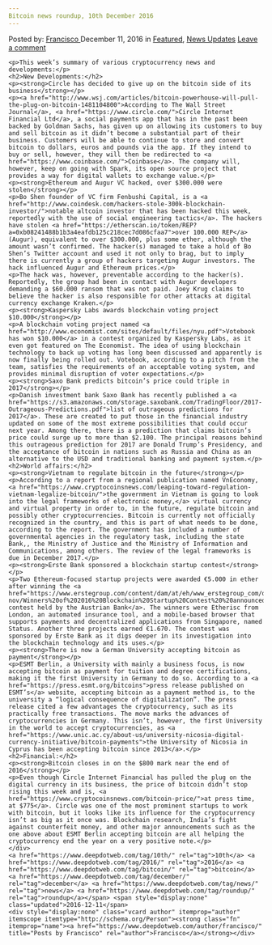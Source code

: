 ```yaml
---
Bitcoin news roundup, 10th December 2016
---
```

<article class="post-listing post-16951 post type-post status-publish format-standard has-post-thumbnail hentry  tag-10th tag-3336 tag-bitcoin tag-december tag-news tag-roundup">
    <div class="post-inner">
        <span>Posted by: <a href="https://www.deepdotweb.com/author/francisco/" title="">Francisco </a></span>
    <span>December 11, 2016</span>
    <span>in <a href="https://www.deepdotweb.com/category/deepdot-news/" rel="category tag">Featured</a>, <a href="https://www.deepdotweb.com/category/news-updates/" rel="category tag">News Updates</a></span>
    <span><a href="https://www.deepdotweb.com/2016/12/11/bitcoin-news-roundup-10th-december-2016/#respond">Leave a comment</a></span>
    </p>
    <div class="clear"></div>
    
    <p>This week’s summary of various cryptocurrency news and developments:</p>
    <h2>New Developments:</h2>
    <p><strong>Circle has decided to give up on the bitcoin side of its business</strong></p>
    <p><a href="http://www.wsj.com/articles/bitcoin-powerhouse-will-pull-the-plug-on-bitcoin-1481104800">According to The Wall Street Journal</a>, <a href="https://www.circle.com/">Circle Internet Financial Ltd</a>, a social payments app that has in the past been backed by Goldman Sachs, has given up on allowing its customers to buy and sell bitcoin as it didn’t become a substantial part of their business. Customers will be able to continue to store and convert bitcoin to dollars, euros and pounds via the app. If they intend to buy or sell, however, they will then be redirected to <a href="https://www.coinbase.com/">Coinbase</a>. The company will, however, keep on going with Spark, its open source project that provides a way for digital wallets to exchange value.</p>
    <p><strong>Ethereum and Augur VC hacked, over $300.000 were stolen</strong></p>
    <p>Bo Shen founder of VC firm Fenbushi Capital, is a <a href="http://www.coindesk.com/hackers-stole-300k-blockchain-investor/">notable altcoin investor that has been hacked this week, reportedly with the use of social engineering tactics</a>. The hackers have stolen <a href="https://etherscan.io/token/REP?a=0xb08241488b1b3a4eafdb125c218cec7d086cfaa7">over 100.000 REP</a> (Augur), equivalent to over $300.000, plus some ether, although the amount wasn’t confirmed. The hacker(s) managed to take a hold of Bo Shen’s Twitter account and used it not only to brag, but to imply there is currently a group of hackers targeting Augur investors. The hack influenced Augur and Ethereum prices.</p>
    <p>The hack was, however, preventable according to the hacker(s). Reportedly, the group had been in contact with Augur developers demanding a $60.000 ransom that was not paid. Joey Krug claims to believe the hacker is also responsible for other attacks at digital currency exchange Kraken.</p>
    <p><strong>Kaspersky Labs awards blockchain voting project $10.000</strong></p>
    <p>A blockchain voting project named <a href="http://www.economist.com/sites/default/files/nyu.pdf">Votebook has won $10.000</a> in a contest organized by Kaspersky Labs, as it even got featured on The Economist. The idea of using blockchain technology to back up voting has long been discussed and apparently is now finally being rolled out. Votebook, according to a pitch from the team, satisfies the requirements of an acceptable voting system, and provides minimal disruption of voter expectations.</p>
    <p><strong>Saxo Bank predicts bitcoin’s price could triple in 2017</strong></p>
    <p>Danish investment bank Saxo Bank has recently published a <a href="https://s3.amazonaws.com/storage.saxobank.com/TradingFloor/2017-Outrageous-Predictions.pdf">list of outrageous predictions for 2017</a>. These are created to put those in the financial industry updated on some of the most extreme possibilities that could occur next year. Among there, there is a prediction that claims bitcoin’s price could surge up to more than $2.100. The principal reasons behind this outrageous prediction for 2017 are Donald Trump’s Presidency, and the acceptance of bitcoin in nations such as Russia and China as an alternative to the USD and traditional banking and payment system.</p>
    <h2>World affairs:</h2>
    <p><strong>Vietnam to regulate bitcoin in the future</strong></p>
    <p>According to a report from a regional publication named VnEconomy, <a href="https://www.cryptocoinsnews.com/leaping-toward-regulation-vietnam-legalize-bitcoin/">the government in Vietnam is going to look into the legal frameworks of electronic money,</a> virtual currency and virtual property in order to, in the future, regulate bitcoin and possibly other cryptocurrencies. Bitcoin is currently not officially recognized in the country, and this is part of what needs to be done, according to the report. The government has included a number of governmental agencies in the regulatory task, including the state Bank,, the Ministry of Justice and the Ministry of Information and Communications, among others. The review of the legal frameworks is due in December 2017.</p>
    <p><strong>Erste Bank sponsored a blockchain startup contest</strong></p>
    <p>Two Ethereum-focused startup projects were awarded €5.000 in ether after winning the <a href="https://www.erstegroup.com/content/dam/at/eh/www_erstegroup_com/de/Presse/Pressemeldungen/2016/11-nov/Winners%20of%202016%20Blockchain%20Startup%20Contest%20%20announced_30%20Nov%202016.pdf">startup contest held by the Austrian Bank</a>. The winners were Etherisc from London, an automated insurance tool, and a mobile-based browser that supports payments and decentralized applications from Singapore, named Status. Another three projects earned €1.670. The contest was sponsored by Erste Bank as it digs deeper in its investigation into the blockchain technology and its uses.</p>
    <p><strong>There is now a German University accepting bitcoin as payment</strong></p>
    <p>ESMT Berlin, a University with mainly a business focus, is now accepting bitcoin as payment for tuition and degree certifications, making it the first University in Germany to do so. According to a <a href="https://press.esmt.org/bitcoins">press release published on ESMT’s</a> website, accepting bitcoin as a payment method is, to the university a “logical consequence of digitalization”. The press release cited a few advantages the cryptocurrency, such as its practically free transactions. The move marks the advances of cryptocurrencies in Germany. This isn’t, however, the first University in the world to accept cryptocurrencies, as <a href="https://www.unic.ac.cy/about-us/university-nicosia-digital-currency-initiative/bitcoin-payments">the University of Nicosia in Cyprus has been accepting bitcoin since 2013</a>.</p>
    <h2>Financial:</h2>
    <p><strong>Bitcoin closes in on the $800 mark near the end of 2016</strong></p>
    <p>Even though Circle Internet Financial has pulled the plug on the digital currency in its business, the price of bitcoin didn’t stop rising this week and is, <a href="https://www.cryptocoinsnews.com/bitcoin-price/">at press time, at $775</a>. Circle was one of the most prominent startups to work with bitcoin, but it looks like its influence for the cryptocurrency isn’t as big as it once was. Blockchain research, India’s fight against counterfeit money, and other major announcements such as the one above about ESMT Berlin accepting bitcoin are all helping the cryptocurrency end the year on a very positive note.</p>
    </div>
    <a href="https://www.deepdotweb.com/tag/10th/" rel="tag">10th</a> <a href="https://www.deepdotweb.com/tag/2016/" rel="tag">2016</a> <a href="https://www.deepdotweb.com/tag/bitcoin/" rel="tag">bitcoin</a> <a href="https://www.deepdotweb.com/tag/december/" rel="tag">december</a> <a href="https://www.deepdotweb.com/tag/news/" rel="tag">news</a> <a href="https://www.deepdotweb.com/tag/roundup/" rel="tag">roundup</a></span> <span style="display:none" class="updated">2016-12-11</span>
    <div style="display:none" class="vcard author" itemprop="author" itemscope itemtype="http://schema.org/Person"><strong class="fn" itemprop="name"><a href="https://www.deepdotweb.com/author/francisco/" title="Posts by Francisco" rel="author">Francisco</a></strong></div>
    
